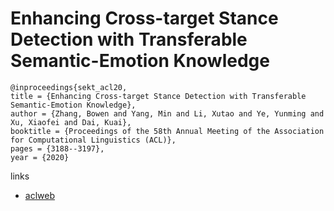 # Enhancing Cross-target Stance Detection with Transferable Semantic-Emotion Knowledge

```
@inproceedings{sekt_acl20,
title = {Enhancing Cross-target Stance Detection with Transferable Semantic-Emotion Knowledge},
author = {Zhang, Bowen and Yang, Min and Li, Xutao and Ye, Yunming and Xu, Xiaofei and Dai, Kuai},
booktitle = {Proceedings of the 58th Annual Meeting of the Association for Computational Linguistics (ACL)},
pages = {3188--3197},
year = {2020}
```

links
- [aclweb](https://www.aclweb.org/anthology/2020.acl-main.291/)
